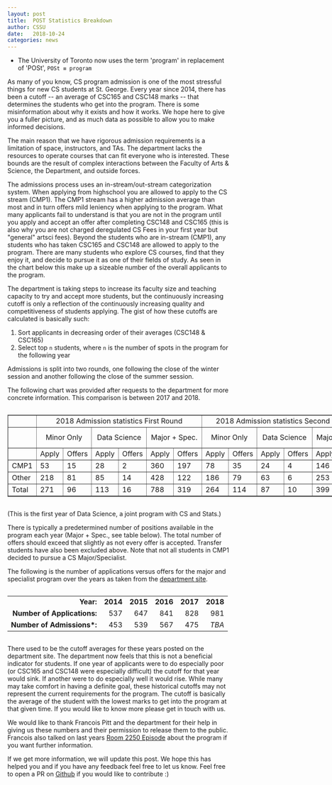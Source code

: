 ```yaml
---
layout: post
title:  POST Statistics Breakdown
author: CSSU
date:   2018-10-24
categories: news
---
```


* The University of Toronto now uses the term 'program' in replacement of 'POSt', `POSt ≡ program`

As many of you know, CS program admission is one of the most stressful things for new CS students at St. George. Every year since 2014, there has been a cutoff -- an average of CSC165 and CSC148 marks -- that determines the students who get into the program. There is some misinformation about why it exists and how it works. We hope here to give you a fuller picture, and as much data as possible to allow you to make informed decisions.

The main reason that we have rigorous admission requirements is a limitation of space, instructors, and TAs. The department lacks the resources to operate courses that can fit everyone who is interested. These bounds are the result of complex interactions between the Faculty of Arts & Science, the Department, and outside forces. 

The admissions process uses an in-stream/out-stream categorization system. When applying from highschool you are allowed to apply to the CS stream (CMP1). The CMP1 stream has a higher admission average than most and in turn offers mild leniency when applying to the program. What many applicants fail to understand is that you are not in the program until you apply and accept an offer after completing CSC148 and CSC165 (this is also why you are not charged deregulated CS Fees in your first year but "general" artsci fees). Beyond the students who are in-stream (CMP1), any students who has taken CSC165 and CSC148 are allowed to apply to the program. There are many students who explore CS courses, find that they enjoy it, and decide to pursue it as one of their fields of study. As seen in the chart below this make up a sizeable number of the overall applicants to the program.

The department is taking steps to increase its faculty size and teaching capacity to try and accept more students, but the continuously increasing cutoff is only a reflection of the continuously increasing quality and competitiveness of students applying. The gist of how these cutoffs are calculated is basically such: 
1. Sort applicants in decreasing order of their averages (CSC148 & CSC165)
2. Select top `n` students, where `n` is the number of spots in the program for the following year

Admissions is split into two rounds, one following the close of the winter session and another following the close of the summer session.

The following chart was provided after requests to the department for more concrete information. This comparison is between 2017 and 2018.

<div style="overflow-x:auto; width:95vw;">
  <table cellpadding="2" border="1">
      <tbody>
        <tr>
          <td><br>
          </td>
          <td colspan="6" align="center">2018 Admission statistics First Round</td>
          <td colspan="6" align="center">2018 Admission statistics Second Round</td>
          <td colspan="5" align="center">2017 Major + Spec. statistics</td>
        </tr>
        <tr>
          <td><br>
          </td>
          <td colspan="2" align="center">Minor Only</td>
          <td colspan="2" align="center">Data Science</td>
          <td colspan="2" align="center">Major + Spec.</td>
          <td colspan="2" align="center">Minor Only</td>
          <td colspan="2" align="center">Data Science</td>
          <td colspan="2" align="center">Major + Spec.</td>
          <td colspan="2" align="center">First Round</td>
          <td colspan="2" align="center">Second Round</td>
        </tr>
        <tr>
          <td><br>
          </td>
          <td>Apply</td>
          <td>Offers</td>
          <td>Apply</td>
          <td>Offers</td>
          <td>Apply</td>
          <td>Offers</td>
          <td>Apply</td>
          <td>Offers</td>
          <td>Apply</td>
          <td>Offers</td>
          <td>Apply</td>
          <td>Offers</td>
          <td>Apply</td>
          <td>Offers</td>
          <td>Apply</td>
          <td>Offers</td>
        </tr>
        <tr>
          <td>CMP1</td>
          <td>53</td>
          <td>15</td>
          <td>28</td>
          <td>2</td>
          <td>360</td>
          <td>197</td>
          <td>78</td>
          <td>35</td>
          <td>24</td>
          <td>4</td>
          <td>146</td>
          <td>49</td>
          <td>268</td>
          <td>148</td>
          <td>57</td>
          <td>10</td>
        </tr>
        <tr>
          <td>Other</td>
          <td>218</td>
          <td>81</td>
          <td>85</td>
          <td>14</td>
          <td>428</td>
          <td>122</td>
          <td>186</td>
          <td>79</td>
          <td>63</td>
          <td>6</td>
          <td>253</td>
          <td>62</td>
          <td>411</td>
          <td>155</td>
          <td>272</td>
          <td>55</td>
        </tr>
        <tr>
          <td>Total</td>
          <td>271</td>
          <td>96</td>
          <td>113</td>
          <td>16</td>
          <td>788</td>
          <td>319</td>
          <td>264</td>
          <td>114</td>
          <td>87</td>
          <td>10</td>
          <td>399</td>
          <td>111</td>
          <td>679</td>
          <td>303</td>
          <td>329</td>
          <td>65</td>
        </tr>
      </tbody>
    </table>
</div>

(This is the first year of Data Science, a joint program with CS and Stats.)

There is typically a predetermined number of positions available in the program each year (Major + Spec., see table below). The total number of offers should exceed that slightly as not every offer is accepted. Transfer students have also been excluded above. Note that not all students in CMP1 decided to pursue a CS Major/Specialist. 

The following is the number of applications versus offers for the major and specialist program over the years as taken from the [department site](http://web.cs.toronto.edu/program/ugrad/admission.htm).

<div style="overflow-x:auto; width:95vw;">
<table cellspacing="3" cellpadding="3">
   <tbody align="right">
       <tr>
           <td><b>Year:</b></td>
           <td align="center"><b>2014</b></td>
           <td align="center"><b>2015</b></td>
           <td align="center"><b>2016</b></td>
           <td align="center"><b>2017</b></td>
           <td align="center"><b>2018</b></td>
       </tr>
       <tr>
           <td><b>Number of Applications:</b></td>
           <td>537</td>
           <td>647</td>
           <td>841</td>
           <td>828</td>
           <td>981</td>
       </tr>
       <tr>
           <td><b>Number of Admissions*:</b></td>
           <td>453</td>
           <td>539</td>
           <td>567</td>
           <td>475</td>
           <td><em>TBA</em></td>
       </tr>
   </tbody>
</table>
</div>

There used to be the cutoff averages for these years posted on the department site. The department now feels that this is not a beneficial indicator for students. If one year of applicants were to do especially poor (or CSC165 and CSC148 were especially difficult) the cutoff for that year would sink. If another were to do especially well it would rise. While many may take comfort in having a definite goal, these historical cutoffs may not represent the current requirements for the program. The cutoff is basically the average of the student with the lowest marks to get into the program at that given time. If you would like to know more please get in touch with us.

We would like to thank Francois Pitt and the department for their help in giving us these numbers and their permission to release them to the public. Francois also talked on last years [Room 2250 Episode](https://soundcloud.com/room-2250/s1e2-the-pitt-questions) about the program if you want further information.

If we get more information, we will update this post. We hope this has helped you and if you have any feedback feel free to let us know. Feel free to open a PR on [Github](https://github.com/cssu/cssu.ca/blob/draft/_posts/news/2018-10-24-POST-numbers.md) if you would like to contribute :) 
